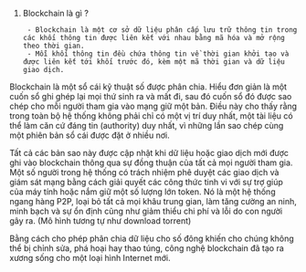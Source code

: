 1. Blockchain là gì ?
        
        - Blockchain là một cơ sở dữ liệu phân cấp lưu trữ thông tin trong các khối thông tin được liên kết với nhau bằng mã hóa và mở rộng theo thời gian. 
        - Mỗi khối thông tin đều chứa thông tin về thời gian khởi tạo và được liên kết tới khối trước đó, kèm một mã thời gian và dữ liệu giao dịch.

Blockchain là một sổ cái kỹ thuật số được phân chia. Hiểu đơn giản là một cuốn sổ ghi ghép lại mọi thứ sinh ra và mất đi, sau đó cuốn sổ đó được sao chép cho mỗi người tham gia vào mạng giữ một bản.  Điều này cho thấy rằng trong toàn bộ hệ thống không phải chỉ có một vị trí duy nhất, một tài liệu có thể làm căn cứ đáng tin (authority) duy nhất, vì những lần sao chép cùng một phiên bản sổ cái được đặt ở nhiều nơi.

Tất cả các bản sao này được cập nhật khi dữ liệu hoặc giao dịch mới được ghi vào blockchain thông qua sự đồng thuận của tất cả mọi người tham gia. Một số người trong hệ thống có trách nhiệm phê duyệt các giao dịch và giám sát mạng bằng cách giải quyết các công thức tinh vi với sự trợ giúp của máy tính hoặc nắm giữ một số lượng lớn token. Nó là một hệ thống ngang hàng P2P, loại bỏ tất cả mọi khâu trung gian, làm tăng cường an ninh, minh bạch và sự ổn định cũng như giảm thiểu chi phí và lỗi do con người gây ra. (Mô hình tương tự như download torrent)

Bằng cách cho phép phân chia dữ liệu cho số đông khiến cho chúng không thể bị chỉnh sửa, phá hoại hay thao túng, công nghệ blockchain đã tạo ra xương sống cho một loại hình Internet mới.

